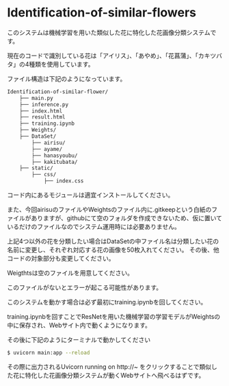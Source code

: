 # Identification-of-similar-flowers
このシステムは機械学習を用いた類似した花に特化した花画像分類システムです。


現在のコードで識別している花は「アイリス」、「あやめ」、「花菖蒲」、「カキツバタ」の4種類を使用しています。

ファイル構造は下記のようになっています。

```bash
Identification-of-similar-flower/
    ├── main.py
    ├── inference.py
    ├── index.html
    ├── result.html
    ├── training.ipynb
    ├── Weights/
    ├── DataSet/
        ├── airisu/
        ├── ayame/
        ├── hanasyoubu/
        ├── kakitubata/
    ├── static/
        ├── css/
            ├── index.css

```

コード内にあるモジュールは適宜インストールしてください。

また、今回airisuのファイルやWeightsのファイル内に.gitkeepという白紙のファイルがありますが、githubにて空のフォルダを作成できないため、仮に置いているだけのファイルなのでシステム運用時には必要ありません。

上記4つ以外の花を分類したい場合はDataSetの中ファイル名は分類したい花の名前に変更し、それぞれ対応する花の画像を50枚入れてください。
その後、他コードの対象部分も変更してください。

Weigthtsは空のファイルを用意してください。

このファイルがないとエラーが起こる可能性があります。

このシステムを動かす場合は必ず最初にtraining.ipynbを回してください。

training.ipynbを回すことでResNetを用いた機械学習の学習モデルがWeightsの中に保存され、Webサイト内で動くようになります。

その後に下記のようにターミナルで動かしてください

```bash
$ uvicorn main:app --reload
```

 その際に出力されるUvicorn running on http://~ をクリックすることで類似した花に特化した花画像分類システムが動くWebサイトへ飛べるはずです。
